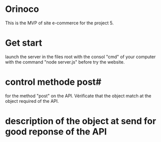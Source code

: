 # Orinoco #

This is the MVP of site e-commerce for the project 5.

# Get start #
launch the server in the files root with the consol "cmd" of your computer with the command "node server.js" before try the website.

# control methode post#
for the method "post" on the API. Vérificate that the object match at the object required of the API. 


# description of the object at send for good reponse of the API # 

<!-- this is object  at stringnify for send at the API 

object : {
    contact: {
    *   firstName: string,
    *   lastName: string,
    *   address: string,
    *   city: string,
    *   email: string
    * }
    * products: [string] <-- array of product _id
} 
-->